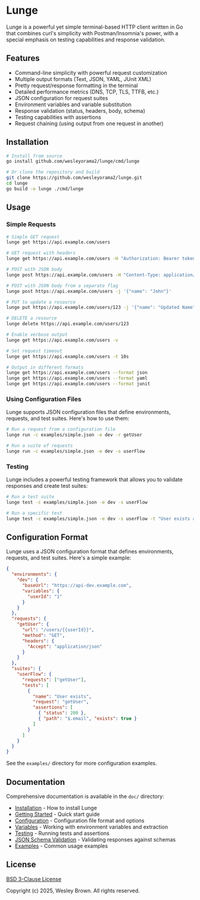 # Lunge

Lunge is a powerful yet simple terminal-based HTTP client written in Go that combines curl's simplicity with Postman/Insomnia's power, with a special emphasis on testing capabilities and response validation.

## Features

- Command-line simplicity with powerful request customization
- Multiple output formats (Text, JSON, YAML, JUnit XML)
- Pretty request/response formatting in the terminal
- Detailed performance metrics (DNS, TCP, TLS, TTFB, etc.)
- JSON configuration for request suites
- Environment variables and variable substitution
- Response validation (status, headers, body, schema)
- Testing capabilities with assertions
- Request chaining (using output from one request in another)

## Installation

```bash
# Install from source
go install github.com/wesleyorama2/lunge/cmd/lunge

# Or clone the repository and build
git clone https://github.com/wesleyorama2/lunge.git
cd lunge
go build -o lunge ./cmd/lunge
```

## Usage

### Simple Requests

```bash
# Simple GET request
lunge get https://api.example.com/users

# GET request with headers
lunge get https://api.example.com/users -H "Authorization: Bearer token" -H "Accept: application/json"

# POST with JSON body
lunge post https://api.example.com/users -H "Content-Type: application/json" -d '{"name": "John"}'

# POST with JSON body from a separate flag
lunge post https://api.example.com/users -j '{"name": "John"}'

# PUT to update a resource
lunge put https://api.example.com/users/123 -j '{"name": "Updated Name", "email": "updated@example.com"}'

# DELETE a resource
lunge delete https://api.example.com/users/123

# Enable verbose output
lunge get https://api.example.com/users -v

# Set request timeout
lunge get https://api.example.com/users -t 10s

# Output in different formats
lunge get https://api.example.com/users --format json
lunge get https://api.example.com/users --format yaml
lunge get https://api.example.com/users --format junit
```

### Using Configuration Files

Lunge supports JSON configuration files that define environments, requests, and test suites. Here's how to use them:

```bash
# Run a request from a configuration file
lunge run -c examples/simple.json -e dev -r getUser

# Run a suite of requests
lunge run -c examples/simple.json -e dev -s userFlow
```

### Testing

Lunge includes a powerful testing framework that allows you to validate responses and create test suites:

```bash
# Run a test suite
lunge test -c examples/simple.json -e dev -s userFlow

# Run a specific test
lunge test -c examples/simple.json -e dev -s userFlow -t "User exists and has valid email"
```

## Configuration Format

Lunge uses a JSON configuration format that defines environments, requests, and test suites. Here's a simple example:

```json
{
  "environments": {
    "dev": {
      "baseUrl": "https://api-dev.example.com",
      "variables": {
        "userId": "1"
      }
    }
  },
  "requests": {
    "getUser": {
      "url": "/users/{{userId}}",
      "method": "GET",
      "headers": {
        "Accept": "application/json"
      }
    }
  },
  "suites": {
    "userFlow": {
      "requests": ["getUser"],
      "tests": [
        {
          "name": "User exists",
          "request": "getUser",
          "assertions": [
            { "status": 200 },
            { "path": "$.email", "exists": true }
          ]
        }
      ]
    }
  }
}
```

See the `examples/` directory for more configuration examples.

## Documentation

Comprehensive documentation is available in the `doc/` directory:

- [Installation](./doc/Installation.md) - How to install Lunge
- [Getting Started](./doc/Getting-Started.md) - Quick start guide
- [Configuration](./doc/Configuration.md) - Configuration file format and options
- [Variables](./doc/Variables.md) - Working with environment variables and extraction
- [Testing](./doc/Testing.md) - Running tests and assertions
- [JSON Schema Validation](./doc/JSON-Schema-Validation.md) - Validating responses against schemas
- [Examples](./doc/Examples.md) - Common usage examples

## License

[BSD 3-Clause License](./LICENSE)

Copyright (c) 2025, Wesley Brown. All rights reserved.